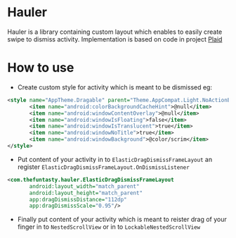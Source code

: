 # Hauler

Hauler is a library containing custom layout which enables to easily create swipe to dismiss activity.
Implementation is based on code in project  [Plaid](https://github.com/nickbutcher/plaid)


# How to use 
 - Create custom style for activity which is meant to be dismissed eg:

 ```xml
<style name="AppTheme.Dragable" parent="Theme.AppCompat.Light.NoActionBar">
        <item name="android:colorBackgroundCacheHint">@null</item>
        <item name="android:windowContentOverlay">@null</item>
        <item name="android:windowIsFloating">false</item>
        <item name="android:windowIsTranslucent">true</item>
        <item name="android:windowNoTitle">true</item>
        <item name="android:windowBackground">@color/scrim</item>
</style>
```
- Put content of your activity in to `ElasticDragDismissFrameLayout` an register `ElasticDragDismissFrameLayout.OnDismissListener`

 ```xml
<com.thefuntasty.hauler.ElasticDragDismissFrameLayout
        android:layout_width="match_parent"
        android:layout_height="match_parent"
        app:dragDismissDistance="112dp"
        app:dragDismissScale="0.95"/>
```
- Finally put content of your activity which is meant to reister drag of your finger in to `NestedScrollView` or in to `LockableNestedScrollView`

